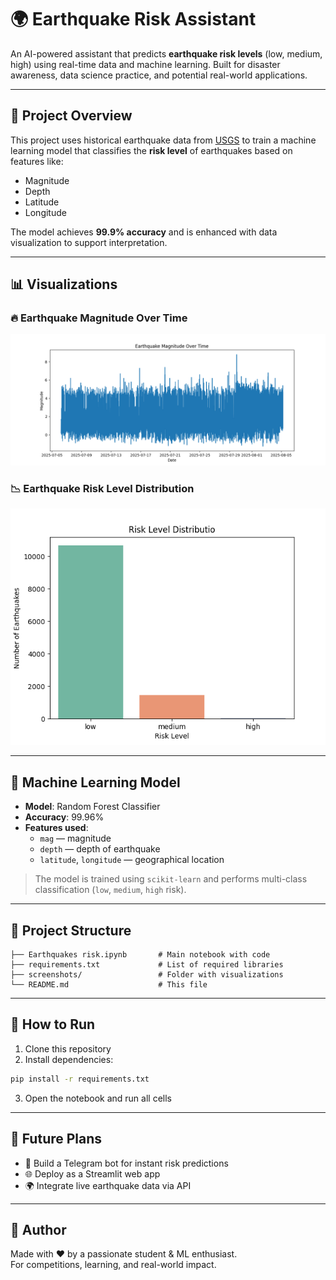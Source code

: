 
# 🌍 Earthquake Risk Assistant

An AI-powered assistant that predicts **earthquake risk levels** (low, medium, high) using real-time data and machine learning. Built for disaster awareness, data science practice, and potential real-world applications.

---

## 🚀 Project Overview

This project uses historical earthquake data from [USGS](https://earthquake.usgs.gov) to train a machine learning model that classifies the **risk level** of earthquakes based on features like:

- Magnitude
- Depth
- Latitude
- Longitude

The model achieves **99.9% accuracy** and is enhanced with data visualization to support interpretation.

---

## 📊 Visualizations

### 🔥 Earthquake Magnitude Over Time
![Magnitude Over Time](screenshots/magnitude_over_time.png)

### 📉 Earthquake Risk Level Distribution
![Risk Distribution](screenshots/risk_distribution.png)

---

## 🧠 Machine Learning Model

- **Model**: Random Forest Classifier
- **Accuracy**: 99.96%
- **Features used**:
  - `mag` — magnitude
  - `depth` — depth of earthquake
  - `latitude`, `longitude` — geographical location

> The model is trained using `scikit-learn` and performs multi-class classification (`low`, `medium`, `high` risk).

---

## 📁 Project Structure

```
├── Earthquakes risk.ipynb       # Main notebook with code
├── requirements.txt             # List of required libraries
├── screenshots/                 # Folder with visualizations
└── README.md                    # This file
```

---

## 🧪 How to Run

1. Clone this repository
2. Install dependencies:
```bash
pip install -r requirements.txt
```
3. Open the notebook and run all cells

---

## 📌 Future Plans

- 🤖 Build a Telegram bot for instant risk predictions
- 🌐 Deploy as a Streamlit web app
- 🌍 Integrate live earthquake data via API

---

## 🙌 Author

Made with ❤️ by a passionate student & ML enthusiast.  
For competitions, learning, and real-world impact.

